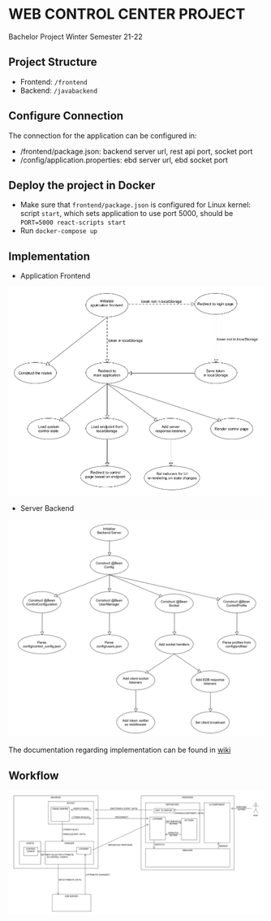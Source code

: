 # WEB CONTROL CENTER PROJECT

Bachelor Project Winter Semester 21-22

## Project Structure
- Frontend: `/frontend`
- Backend: `/javabackend`

## Configure Connection
The connection for the application can be configured in:
- /frontend/package.json: backend server url, rest api port, socket port
- /config/application.properties: ebd server url, ebd socket port

## Deploy the project in Docker
- Make sure that `frontend/package.json` is configured for Linux kernel: script `start`, which sets application to use port 5000, should be `PORT=5000 react-scripts start` 
- Run `docker-compose up`

## Implementation
- Application Frontend

![Application Frontend](./wiki/frontend-init.png)

- Server Backend

![Server Backend](./wiki/backend-init.png)

The documentation regarding implementation can be found in [wiki](./wiki)

## Workflow

![Workflow](./wiki/app-workflow.png)